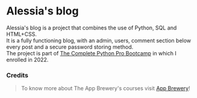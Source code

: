 # Alessia's blog
Alessia's blog is a project that combines the use of Python, SQL and HTML+CSS. <br>
It is a fully functioning blog, with an admin, users, comment section below every post and a secure password storing method.<br>
The project is part of [The Complete Python Pro Bootcamp](https://www.udemy.com/course/100-days-of-code) in which I enrolled in 2022.<br>

### Credits
>To know more about The App Brewery's courses visit <a href="https://www.appbrewery.co/">App Brewery</a>!
